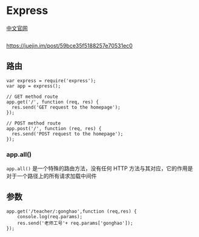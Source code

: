 # Express

[中文官网](http://www.expressjs.com.cn/)



```node

```



https://juejin.im/post/59bce35f5188257e70531ec0



## 路由

```express
var express = require('express');
var app = express();

// GET method route
app.get('/', function (req, res) {
  res.send('GET request to the homepage');
});

// POST method route
app.post('/', function (req, res) {
  res.send('POST request to the homepage');
});

```



### app.all()

`app.all()` 是一个特殊的路由方法，没有任何 HTTP 方法与其对应，它的作用是对于一个路径上的所有请求加载中间件

## 参数

```node
app.get('/teacher/:gonghao',function (req,res) {
    console.log(req.params);
    res.send('老师工号'+ req.params['gonghao']);
});
```















